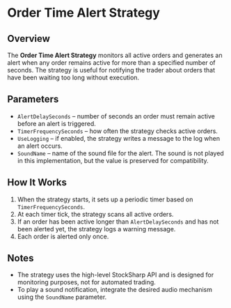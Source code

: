 # Order Time Alert Strategy

## Overview

The **Order Time Alert Strategy** monitors all active orders and generates an alert when any order remains active for more than a specified number of seconds. The strategy is useful for notifying the trader about orders that have been waiting too long without execution.

## Parameters

- `AlertDelaySeconds` – number of seconds an order must remain active before an alert is triggered.
- `TimerFrequencySeconds` – how often the strategy checks active orders.
- `UseLogging` – if enabled, the strategy writes a message to the log when an alert occurs.
- `SoundName` – name of the sound file for the alert. The sound is not played in this implementation, but the value is preserved for compatibility.

## How It Works

1. When the strategy starts, it sets up a periodic timer based on `TimerFrequencySeconds`.
2. At each timer tick, the strategy scans all active orders.
3. If an order has been active longer than `AlertDelaySeconds` and has not been alerted yet, the strategy logs a warning message.
4. Each order is alerted only once.

## Notes

- The strategy uses the high-level StockSharp API and is designed for monitoring purposes, not for automated trading.
- To play a sound notification, integrate the desired audio mechanism using the `SoundName` parameter.

